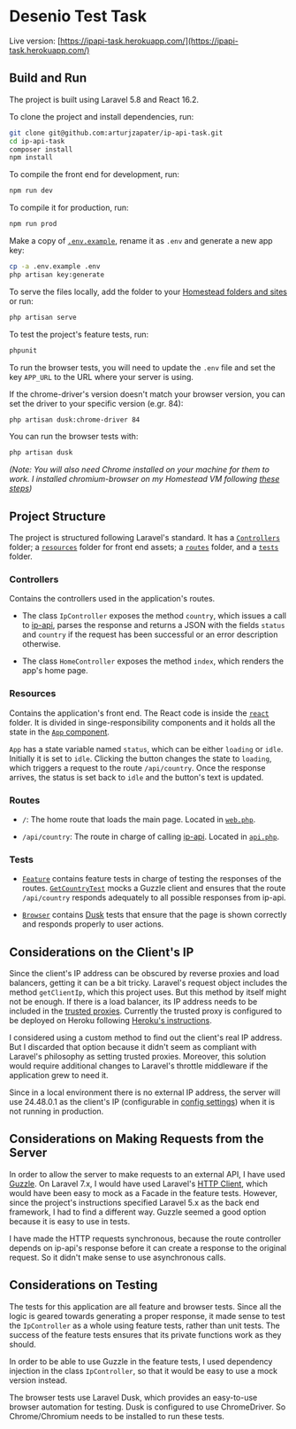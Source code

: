 # Desenio Test Task

Live version: [https://ipapi-task.herokuapp.com/](https://ipapi-task.herokuapp.com/)

## Build and Run

The project is built using Laravel 5.8 and React 16.2.

To clone the project and install dependencies, run:

```bash
git clone git@github.com:arturjzapater/ip-api-task.git
cd ip-api-task
composer install
npm install
```

To compile the front end for development, run:

```bash
npm run dev
```

To compile it for production, run:

```bash
npm run prod
```

Make a copy of [`.env.example`](.env.example), rename it as `.env` and generate a new app key:

```bash
cp -a .env.example .env
php artisan key:generate
```

To serve the files locally, add the folder to your [Homestead folders and sites](https://laravel.com/docs/7.x/homestead#configuring-homestead) or run:

```bash
php artisan serve
```

To test the project's feature tests, run:
```bash
phpunit
```

To run the browser tests, you will need to update the `.env` file and set the key `APP_URL` to the URL where your server is using. 

If the chrome-driver's version doesn't match your browser version, you can set the driver to your specific version (e.gr. 84):

```bash
php artisan dusk:chrome-driver 84
```

You can run the browser tests with:

```bash
php artisan dusk
```

_(Note: You will also need Chrome installed on your machine for them to work. I installed chromium-browser on my Homestead VM following [these steps](https://laracasts.com/discuss/channels/forge/can-i-run-laravel-dusk-on-my-forge-server#reply=327364))_

## Project Structure

The project is structured following Laravel's standard. It has a [`Controllers`](app/Http/Controllers) folder; a [`resources`](resources/) folder for front end assets; a [`routes`](routes/) folder, and a [`tests`](tests/) folder.

### Controllers

Contains the controllers used in the application's routes.

- The class `IpController` exposes the method `country`, which issues a call to [ip-api](https://ip-api.com/), parses the response and returns a JSON with the fields `status` and `country` if the request has been successful or an error description otherwise.

- The class `HomeController` exposes the method `index`, which renders the app's home page.

### Resources

Contains the application's front end. The React code is inside the [`react`](resources/js/react/) folder. It is divided in singe-responsibility components and it holds all the state in the [`App` component](resources/js/react/components/App.js).

`App` has a state variable named `status`, which can be either `loading` or `idle`. Initially it is set to `idle`. Clicking the button changes the state to `loading`, which triggers a request to the route `/api/country`. Once the response arrives, the status is set back to `idle` and the button's text is updated.

### Routes

- `/`: The home route that loads the main page. Located in [`web.php`](routes/web.php).

- `/api/country`: The route in charge of calling [ip-api](https://ip-api.com). Located in [`api.php`](routes/api.php).

### Tests

- [`Feature`](tests/Feature) contains feature tests in charge of testing the responses of the routes. [`GetCountryTest`](tests/Feature/GetCountryTest.php) mocks a Guzzle client and ensures that the route `/api/country` responds adequately to all possible responses from ip-api.

- [`Browser`](tests/Browser) contains [Dusk](https://laravel.com/docs/7.x/dusk) tests that ensure that the page is shown correctly and responds properly to user actions.

## Considerations on the Client's IP

Since the client's IP address can be obscured by reverse proxies and load balancers, getting it can be a bit tricky. Laravel's request object includes the method `getClientIp`, which this project uses. But this method by itself might not be enough. If there is a load balancer, its IP address needs to be included in the [trusted proxies](app/Http/Middleware/TrustProxies.php). Currently the trusted proxy is configured to be deployed on Heroku following [Heroku's instructions](https://devcenter.heroku.com/articles/getting-started-with-laravel#trusting-the-load-balancer).

I considered using a custom method to find out the client's real IP address. But I discarded that option because it didn't seem as compliant with Laravel's philosophy as setting trusted proxies. Moreover, this solution would require additional changes to Laravel's throttle middleware if the application grew to need it.

Since in a local environment there is no external IP address, the server will use 24.48.0.1 as the client's IP (configurable in [config settings](config/dev.php)) when it is not running in production.

## Considerations on Making Requests from the Server

In order to allow the server to make requests to an external API, I have used [Guzzle](https://guzzle.readthedocs.io/en/latest/index.html). On Laravel 7.x, I would have used Laravel's [HTTP Client](https://laravel.com/docs/7.x/http-client), which would have been easy to mock as a Facade in the feature tests. However, since the project's instructions specified Laravel 5.x as the back end framework, I had to find a different way. Guzzle seemed a good option because it is easy to use in tests.

I have made the HTTP requests synchronous, because the route controller depends on ip-api's response before it can create a response to the original request. So it didn't make sense to use asynchronous calls.

## Considerations on Testing

The tests for this application are all feature and browser tests. Since all the logic is geared towards generating a proper response, it made sense to test the `IpController` as a whole using feature tests, rather than unit tests. The success of the feature tests ensures that its private functions work as they should.

In order to be able to use Guzzle in the feature tests, I used dependency injection in the class `IpController`, so that it would be easy to use a mock version instead.

The browser tests use Laravel Dusk, which provides an easy-to-use browser automation for testing. Dusk is configured to use ChromeDriver. So Chrome/Chromium needs to be installed to run these tests.
